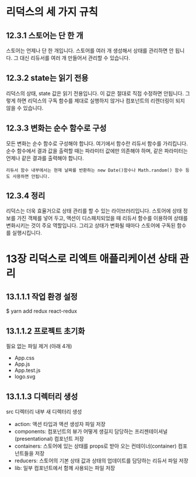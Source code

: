 # 리덕스의 세 가지 규칙

## 12.3.1 스토어는 단 한 개
<div>
    스토어는 언제나 단 한 개입니다. 스토어를 여러 개 생성해서 상태를 관리하면 안 됩니다. 그 대신 리듀서를 여러 개 만들어서 관리할 수 있습니다.
</div>


## 12.3.2 state는 읽기 전용
<div>
    리덕스의 상태, state 값은 읽기 전용입니다. 이 값은 절대로 직접 수정하면 안됩니다. 그렇게 하면 리덕스의 구독 함수를 제대로 실행하지 않거나 컴포넌트의 리렌더링이 되지 않을 수 있습니다.
</div>


## 12.3.3 변화는 순수 함수로 구성
<div>
    모든 변화는 순수 함수로 구성해야 합니다. 여기에서 함수란 리듀서 함수를 가리킵니다. 순수 함수에서 결과 값을 출력할 때는 파라미터 값에만 의존해야 하며, 같은 파라미터는 언제나 같은 결과를 출력해야 합니다.

    리듀서 함수 내부에서는 현재 날짜를 반환하는 new Date()함수나 Math.random() 함수 등도 사용하면 안됩니다.
</div>


## 12.3.4 정리
<div>
    리덕스는 더욱 효율거으로 상태 관리를 할 수 있는 라이브러리입니다. 스토어에 상태 정보를 가진 객체를 넣어 두고, 액션이 디스패치되었을 때 리듀서 함수를 이용하여 상태를 변화시키는 것이 주요 역할입니다. 그리고 상태가 변화될 때마다 스토어에 구독된 함수를 실행시킵니다.
</div>


# 13장 리덕스로 리엑트 애플리케이션 상태 관리
## 13.1.1.1 작업 환경 설정
$ yarn add redux react-redux

## 13.1.1.2 프로젝트 초기화
<div>
    <div>필요 없는 파일 제거 (아래 4개)</div>
    <ul>
        <li>App.css</li>
        <li>App.js</li>
        <li>App.test.js</li>
        <li>logo.svg</li>
    </ul>
</div>

## 13.1.1.3 디렉터리 생성
<div>
    <div>src 디렉터리 내부 새 디렉터리 생성</div>
    <ul>
        <li>action: 액션 타입과 액션 생성자 파일 저장</li>
        <li>components: 컴포넌트의 뷰가 어떻게 생길지 담당하는 프리젠테이셔널(presentational) 컴포넌트 저장</li>
        <li>containers: 스토어에 있는 상태를 props로 받아 오는 컨테이너(container) 컴포넌트들을 저장</li>
        <li>reducers: 스토어의 기본 상태 값과 상태의 업데이트를 담당하는 리듀서 파일 저장</li>
        <li>lib: 일부 컴포넌트에서 함께 사용되는 파일 저장</li>
    </ul>
</div>